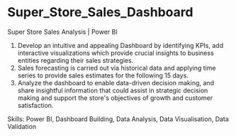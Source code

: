 # Super_Store_Sales_Dashboard
Super Store Sales Analysis | Power BI
1. Develop an intuitive and appealing Dashboard by identifying KPIs, add interactive visualizations which provide crucial insights to business entities regarding their sales strategies.
2. Sales forecasting is carried out via historical data and applying time series to provide sales estimates for the following 15 days.
3. Analyze the dashboard to enable data-driven decision making, and share insightful information that could assist in strategic decision making and support the store's objectives of growth and customer satisfaction.

Skills: Power BI, Dashboard Building, Data Analysis, Data Visualisation, Data Validation
